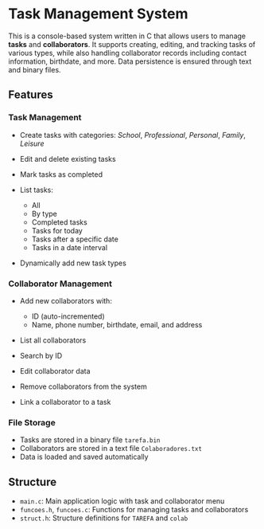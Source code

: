# Task Management System

This is a console-based system written in C that allows users to manage **tasks** and **collaborators**. It supports creating, editing, and tracking tasks of various types, while also handling collaborator records including contact information, birthdate, and more. Data persistence is ensured through text and binary files.

## Features

###  Task Management

* Create tasks with categories: *School*, *Professional*, *Personal*, *Family*, *Leisure*
* Edit and delete existing tasks
* Mark tasks as completed
* List tasks:

  * All
  * By type
  * Completed tasks
  * Tasks for today
  * Tasks after a specific date
  * Tasks in a date interval
* Dynamically add new task types

### Collaborator Management

* Add new collaborators with:

  * ID (auto-incremented)
  * Name, phone number, birthdate, email, and address
* List all collaborators
* Search by ID
* Edit collaborator data
* Remove collaborators from the system
* Link a collaborator to a task

### File Storage

* Tasks are stored in a binary file `tarefa.bin`
* Collaborators are stored in a text file `Colaboradores.txt`
* Data is loaded and saved automatically

## Structure

* `main.c`: Main application logic with task and collaborator menu
* `funcoes.h`, `funcoes.c`: Functions for managing tasks and collaborators
* `struct.h`: Structure definitions for `TAREFA` and `colab`
